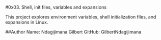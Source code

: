 #0x03. Shell, init files, variables and expansions

This project explores environment variables, shell initialization files, and expansions
in Linux.

##Author
Name: Ndagijimana Gilbert
GitHub: GilbertNdagijimana
